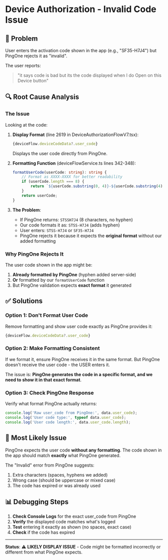 # Device Authorization - Invalid Code Issue

## 🐛 **Problem**

User enters the activation code shown in the app (e.g., "SF35-H7J4") but PingOne rejects it as "invalid".

The user reports:
> "it says code is bad but its the code displayed when I do Open on this Device button"

## 🔍 **Root Cause Analysis**

### **The Issue**

Looking at the code:

1. **Display Format** (line 2619 in DeviceAuthorizationFlowV7.tsx):
   ```typescript
   {deviceFlow.deviceCodeData?.user_code}
   ```
   Displays the user code directly from PingOne.

2. **Formatting Function** (deviceFlowService.ts lines 342-348):
   ```typescript
   formatUserCode(userCode: string): string {
       // Format as XXXX-XXXX for better readability
       if (userCode.length === 8) {
           return `${userCode.substring(0, 4)}-${userCode.substring(4)}`;
       }
       return userCode;
   }
   ```

3. **The Problem**: 
   - If PingOne returns: `STSSH7J4` (8 characters, no hyphen)
   - Our code formats it as: `STSS-H7J4` (adds hyphen)
   - User enters: `STSS-H7J4` or `SF35-H7J4`
   - PingOne rejects it because it expects the **original format** without our added formatting

### **Why PingOne Rejects It**

The user code shown in the app might be:
1. **Already formatted by PingOne** (hyphen added server-side)
2. **Or** formatted by our `formatUserCode` function
3. But PingOne validation expects **exact format** it generated

## ✅ **Solutions**

### **Option 1: Don't Format User Code**

Remove formatting and show user code exactly as PingOne provides it:

```typescript
{deviceFlow.deviceCodeData?.user_code}
```

### **Option 2: Make Formatting Consistent**

If we format it, ensure PingOne receives it in the same format. But PingOne doesn't receive the user code - the USER enters it.

The issue is: **PingOne generates the code in a specific format, and we need to show it in that exact format**.

### **Option 3: Check PingOne Response**

Verify what format PingOne actually returns:

```typescript
console.log('Raw user_code from PingOne:', data.user_code);
console.log('User code type:', typeof data.user_code);
console.log('User code length:', data.user_code.length);
```

## 🎯 **Most Likely Issue**

PingOne expects the user code **without any formatting**. The code shown in the app should match **exactly** what PingOne generated.

The "Invalid" error from PingOne suggests:
1. Extra characters (spaces, hyphens we added)
2. Wrong case (should be uppercase or mixed case)
3. The code has expired or was already used

## 📊 **Debugging Steps**

1. **Check Console Logs** for the exact user_code from PingOne
2. **Verify** the displayed code matches what's logged
3. **Test** entering it exactly as shown (no spaces, exact case)
4. **Check** if the code has expired

---

**Status**: ⚠️ **LIKELY DISPLAY ISSUE** - Code might be formatted incorrectly or different from what PingOne expects.
